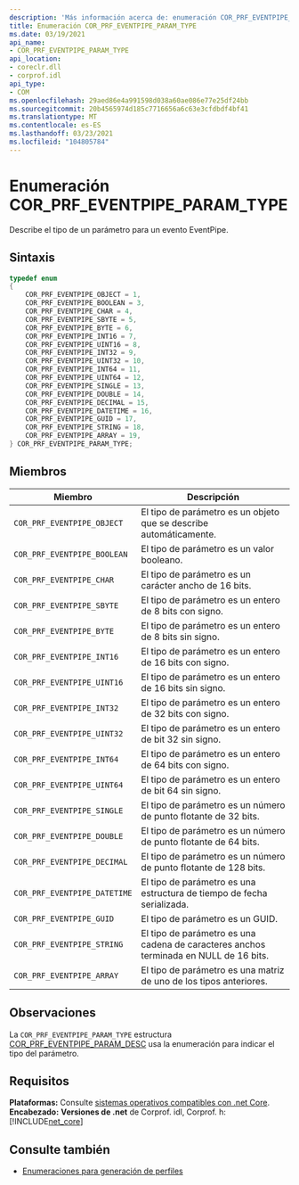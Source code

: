 ```yaml
---
description: 'Más información acerca de: enumeración COR_PRF_EVENTPIPE_PARAM_TYPE'
title: Enumeración COR_PRF_EVENTPIPE_PARAM_TYPE
ms.date: 03/19/2021
api_name:
- COR_PRF_EVENTPIPE_PARAM_TYPE
api_location:
- coreclr.dll
- corprof.idl
api_type:
- COM
ms.openlocfilehash: 29aed86e4a991598d038a60ae086e77e25df24bb
ms.sourcegitcommit: 20b4565974d185c7716656a6c63e3cfdbdf4bf41
ms.translationtype: MT
ms.contentlocale: es-ES
ms.lasthandoff: 03/23/2021
ms.locfileid: "104805784"
---
```

# <a name="cor_prf_eventpipe_param_type-enumeration"></a>Enumeración COR_PRF_EVENTPIPE_PARAM_TYPE

Describe el tipo de un parámetro para un evento EventPipe.
  
## <a name="syntax"></a>Sintaxis  
  
```cpp  
typedef enum
{
    COR_PRF_EVENTPIPE_OBJECT = 1,
    COR_PRF_EVENTPIPE_BOOLEAN = 3,
    COR_PRF_EVENTPIPE_CHAR = 4,
    COR_PRF_EVENTPIPE_SBYTE = 5,
    COR_PRF_EVENTPIPE_BYTE = 6,
    COR_PRF_EVENTPIPE_INT16 = 7,
    COR_PRF_EVENTPIPE_UINT16 = 8,
    COR_PRF_EVENTPIPE_INT32 = 9,
    COR_PRF_EVENTPIPE_UINT32 = 10,
    COR_PRF_EVENTPIPE_INT64 = 11,
    COR_PRF_EVENTPIPE_UINT64 = 12,
    COR_PRF_EVENTPIPE_SINGLE = 13,
    COR_PRF_EVENTPIPE_DOUBLE = 14,
    COR_PRF_EVENTPIPE_DECIMAL = 15,
    COR_PRF_EVENTPIPE_DATETIME = 16,
    COR_PRF_EVENTPIPE_GUID = 17,
    COR_PRF_EVENTPIPE_STRING = 18,
    COR_PRF_EVENTPIPE_ARRAY = 19,
} COR_PRF_EVENTPIPE_PARAM_TYPE;
```  
  
## <a name="members"></a>Miembros  
  
|Miembro|Descripción|  
|------------|-----------------|  
|`COR_PRF_EVENTPIPE_OBJECT`|El tipo de parámetro es un objeto que se describe automáticamente.|
|`COR_PRF_EVENTPIPE_BOOLEAN`|El tipo de parámetro es un valor booleano.|
|`COR_PRF_EVENTPIPE_CHAR`|El tipo de parámetro es un carácter ancho de 16 bits.|
|`COR_PRF_EVENTPIPE_SBYTE`|El tipo de parámetro es un entero de 8 bits con signo.|
|`COR_PRF_EVENTPIPE_BYTE`|El tipo de parámetro es un entero de 8 bits sin signo.|
|`COR_PRF_EVENTPIPE_INT16`|El tipo de parámetro es un entero de 16 bits con signo.|
|`COR_PRF_EVENTPIPE_UINT16`|El tipo de parámetro es un entero de 16 bits sin signo.|
|`COR_PRF_EVENTPIPE_INT32`|El tipo de parámetro es un entero de 32 bits con signo.|
|`COR_PRF_EVENTPIPE_UINT32`|El tipo de parámetro es un entero de bit 32 sin signo.|
|`COR_PRF_EVENTPIPE_INT64`|El tipo de parámetro es un entero de 64 bits con signo.|
|`COR_PRF_EVENTPIPE_UINT64`|El tipo de parámetro es un entero de bit 64 sin signo.|
|`COR_PRF_EVENTPIPE_SINGLE`|El tipo de parámetro es un número de punto flotante de 32 bits.|
|`COR_PRF_EVENTPIPE_DOUBLE`|El tipo de parámetro es un número de punto flotante de 64 bits.|
|`COR_PRF_EVENTPIPE_DECIMAL`|El tipo de parámetro es un número de punto flotante de 128 bits.|
|`COR_PRF_EVENTPIPE_DATETIME`|El tipo de parámetro es una estructura de tiempo de fecha serializada.|
|`COR_PRF_EVENTPIPE_GUID`|El tipo de parámetro es un GUID.|
|`COR_PRF_EVENTPIPE_STRING`|El tipo de parámetro es una cadena de caracteres anchos terminada en NULL de 16 bits.|
|`COR_PRF_EVENTPIPE_ARRAY`|El tipo de parámetro es una matriz de uno de los tipos anteriores.|
  
## <a name="remarks"></a>Observaciones  

 La `COR_PRF_EVENTPIPE_PARAM_TYPE` estructura [COR_PRF_EVENTPIPE_PARAM_DESC](cor-prf-eventpipe-param-desc-structure.md) usa la enumeración para indicar el tipo del parámetro.
  
## <a name="requirements"></a>Requisitos  

**Plataformas:** Consulte [sistemas operativos compatibles con .net Core](../../../core/install/windows.md?pivots=os-windows).
**Encabezado:** **Versiones de .net** de Corprof. idl, Corprof. h: [!INCLUDE[net_core](../../../../includes/net-core-50-md.md)]
  
## <a name="see-also"></a>Consulte también

- [Enumeraciones para generación de perfiles](profiling-enumerations.md)
